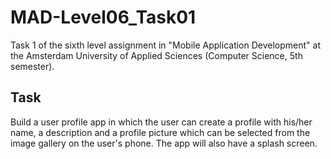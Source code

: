 # MAD-Level06_Task01
Task 1 of the sixth level assignment in "Mobile Application Development" at the Amsterdam University of Applied Sciences (Computer Science, 5th semester).

## Task
Build a user profile app in which the user can create a profile with his/her name, a description and a profile picture which can be selected from the image gallery on the user's phone. The app will also have a splash screen.
